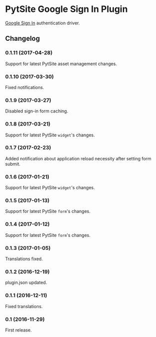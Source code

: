 # PytSite Google Sign In Plugin

[Google Sign In](https://developers.google.com/identity/sign-in/web/) authentication driver.


## Changelog


### 0.1.11 (2017-04-28)
Support for latest PytSite asset management changes.


### 0.1.10 (2017-03-30)
Fixed notifications. 


### 0.1.9 (2017-03-27)
Disabled sign-in form caching. 


### 0.1.8 (2017-03-21)
Support for latest PytSite `widget`'s changes.


### 0.1.7 (2017-02-23)
Added notification about application reload necessity after setting form submit. 


### 0.1.6 (2017-01-21)
Support for latest PytSite `widget`'s changes. 


### 0.1.5 (2017-01-13)
Support for latest PytSite `form`'s changes.


### 0.1.4 (2017-01-12)
Support for latest PytSite `form`'s changes.


### 0.1.3 (2017-01-05)
Translations fixed.


### 0.1.2 (2016-12-19)
plugin.json updated.


### 0.1.1 (2016-12-11)
Fixed translations.


### 0.1 (2016-11-29)
First release.
